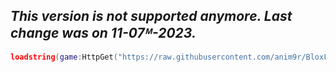 _This version is not supported anymore. Last change was on 11-07ᴹ-2023._
------
```lua
loadstring(game:HttpGet("https://raw.githubusercontent.com/anim9r/BloxFun/old/AutoUpdate.lua"))()
```
